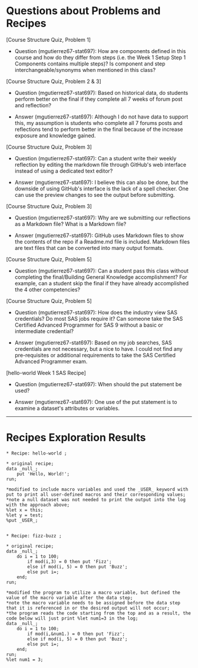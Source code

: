 
# Questions about Problems and Recipes

[Course Structure Quiz, Problem 1]
* Question (mgutierrez67-stat697): How are components defined in this course and how do they differ from steps (i.e. the Week 1 Setup Step 1 Components contains multiple steps)? Is component and step interchangeable/synonyms when mentioned in this class?

[Course Structure Quiz, Problem 2 & 3]
* Question (mgutierrez67-stat697): Based on historical data, do students perform better on the final if they complete all 7 weeks of forum post and reflection?
- Answer (mgutierrez67-stat697): Although I do not have data to support this, my assumption is students who complete all 7 forums posts and reflections tend to perform better in the final because of the increase exposure and knowledge gained.

[Course Structure Quiz, Problem 3]
* Question (mgutierrez67-stat697): Can a student write their weekly reflection by editing the markdown file through GitHub's web interface instead of using a dedicated text editor?
- Answer (mgutierrez67-stat697): I believe this can also be done, but the downside of using GitHub's interface is the lack of a spell checker. One can use the preview changes to see the output before submitting.

[Course Structure Quiz, Problem 3]
* Question (mgutierrez67-stat697): Why are we submitting our reflections as a Markdown file? What is a Markdown file?
- Answer (mgutierrez67-stat697): GitHub uses Markdown files to show the contents of the repo if a Readme.md file is included. Markdown files are text files that can be converted into many output formats.

[Course Structure Quiz, Problem 5]
* Question (mgutierrez67-stat697): Can a student pass this class without completing the final/Building General Knowledge accomplishment? For example, can a student skip the final if they have already accomplished the 4 other competencies?

[Course Structure Quiz, Problem 5]
* Question (mgutierrez67-stat697): How does the industry view SAS credentials? Do most SAS jobs require it? Can someone take the SAS Certified Advanced Programmer for SAS 9 without a basic or intermediate credential?
- Answer (mgutierrez67-stat697): Based on my job searches, SAS credentials are not necessary, but a nice to have. I could not find any pre-requisites or additional requirements to take the SAS Certified Advanced Programmer exam.

[hello-world Week 1 SAS Recipe]
* Question (mgutierrez67-stat697): When should the put statement be used?
- Answer (mgutierrez67-stat697): One use of the put statement is to examine a dataset's attributes or variables. 

***



# Recipes Exploration Results



```
* Recipe: hello-world ;

* original recipe;
data _null_;
    put 'Hello, World!';
run;

*modified to include macro variables and used the _USER_ keyword with put to print all user-defined macros and their corresponding values;
*note a null dataset was not needed to print the output into the log with the approach above;
%let x = this;
%let y = test;
%put _USER_;


* Recipe: fizz-buzz ;

* original recipe;
data _null_;
    do i = 1 to 100;
        if mod(i,3) = 0 then put 'Fizz';
        else if mod(i, 5) = 0 then put 'Buzz';
        else put i=;
    end;
run;

*modified the program to utilize a macro variable, but defined the value of the macro variable after the data step;
*note the macro variable needs to be assigned before the data step that it is referenced in or the desired output will not occur;
*the program reads the code starting from the top and as a result, the code below will just print %let num1=3 in the log;
data _null_;
    do i = 1 to 100;
        if mod(i,&num1.) = 0 then put 'Fizz';
        else if mod(i, 5) = 0 then put 'Buzz';
        else put i=;
    end;
run;
%let num1 = 3;

```
